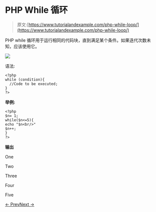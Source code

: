# PHP While 循环

> 原文:[https://www.tutorialandexample.com/php-while-loop/](https://www.tutorialandexample.com/php-while-loop/)

PHP while 循环用于运行相同的代码块，直到满足某个条件。如果迭代次数未知，应该使用它。

![](../Images/405877c5bdb7f4caf23e2de3580df807.png)

语法:

```
<?php
while (condition){
  //Code to be executed;
}
?>
```

**举例:**

```
<?php
$n= 1;
while($n<=5){
echo "$n<br/>"
$n++;
}
?>
```

**输出**

One

Two

Three

Four

Five

[← Prev](https://www.tutorialandexample.com/php-foreach-loop)[Next →](https://www.tutorialandexample.com/php-do-while-loop)